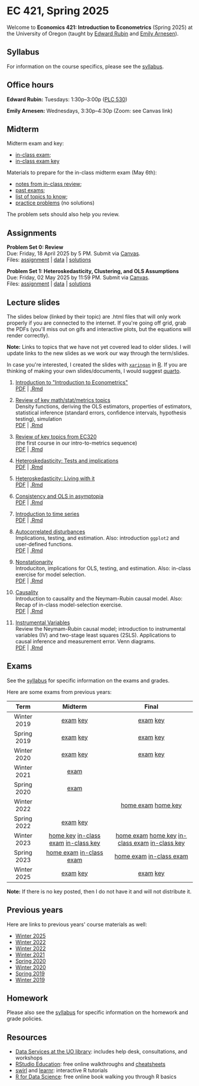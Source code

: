 # EC 421, Spring 2025

Welcome to **Economics 421: Introduction to Econometrics** (Spring 2025) at the University of Oregon (taught by [Edward Rubin](https://edrub.in) and [Emily Arnesen](https://emilyarnesen.com/)).

## Syllabus

For information on the course specifics, please see the [syllabus](https://raw.githack.com/edrubin/EC421S25/master/syllabus/syllabus.pdf).

## Office hours

__Edward Rubin:__ Tuesdays: 1:30p–3:00p ([PLC 530](https://map.uoregon.edu/b83e556a1))

__Emily Arnesen:__ Wednesdays, 3:30p–4:30p (Zoom: see Canvas link)

## Midterm

Midterm exam and key:

- [in-class exam](https://github.com/edrubin/EC421S25/blob/master/midterm/exam/exam-inclass.pdf);
- [in-class exam key](https://github.com/edrubin/EC421S25/blob/master/midterm/exam/exam-inclass-key.pdf)

Materials to prepare for the in-class midterm exam (May 6th):

- [notes from in-class review](https://github.com/edrubin/EC421S25/blob/master/midterm/prep/inclass-review.pdf);
- [past exams](https://github.com/edrubin/EC421S25?tab=readme-ov-file#exams);
- [list of topics to know](https://raw.githack.com/edrubin/EC421S25/master/midterm/prep/topics/midterm-topics.html);
- [practice problems](https://raw.githack.com/edrubin/EC421S25/master/midterm/prep/review/midterm-review.html) (no solutions)

The problem sets should also help you review.

## Assignments

**Problem Set 0: Review**
<br>Due: Friday, 18 April 2025 by 5 PM. Submit via [Canvas](https://canvas.uoregon.edu/courses/254921/assignments/1793531).
<br>Files: [assignment](https://raw.githack.com/edrubin/EC421S25/master/problem-sets/000/000-questions.html) | [data](https://github.com/edrubin/EC421S25/tree/master/problem-sets/000/data-acs.csv) | [solutions](https://raw.githack.com/edrubin/EC421S25/master/problem-sets/000/000-solutions.html)


**Problem Set 1: Heteroskedasticity, Clustering, and OLS Assumptions**
<br>Due: Friday, 02 May 2025 by 11:59 PM. Submit via [Canvas](https://canvas.uoregon.edu/courses/261057/assignments/1857218).
<br>Files: [assignment](https://raw.githack.com/edrubin/EC421S25/master/problem-sets/001/001-questions.html) | [data](https://github.com/edrubin/EC421S25/tree/master/problem-sets/001/vote-data.csv) | [solutions](https://raw.githack.com/edrubin/EC421S25/master/problem-sets/001/001-solutions.html) 

## Lecture slides

The slides below (linked by their topic) are .html files that will only work properly if you are connected to the internet. If you're going off grid, grab the PDFs (you'll miss out on gifs and interactive plots, but the equations will render correctly).

**Note:** Links to topics that we have not yet covered lead to older slides. I will update links to the new slides as we work our way through the term/slides.

In case you're interested, I created the slides with [`xaringan`](https://github.com/yihui/xaringan/wiki) in [R](cran.r-project.org). If you are thinking of making your own slides/documents, I would suggest [quarto](https://quarto.org/).

1. [Introduction to "Introduction to Econometrics"](https://raw.githack.com/edrubin/EC421S25/master/notes/01-intro/slides.html) <br> [PDF](https://raw.githack.com/edrubin/EC421S25/master/notes/01-intro/slides.pdf) | [.Rmd](https://github.com/edrubin/EC421S25/blob/master/notes/01-intro/slides.rmd)

2. [Review of key math/stat/metrics topics](https://raw.githack.com/edrubin/EC421S25/master/notes/02-review/slides.html)<br>Density functions, deriving the OLS estimators, properties of estimators, statistical inference (standard errors, confidence intervals, hypothesis testing), simulation <br> [PDF](https://raw.githack.com/edrubin/EC421S25/master/notes/02-review/slides.pdf) | [.Rmd](https://github.com/edrubin/EC421S25/blob/master/notes/02-review/slides.rmd)

3. [Review of key topics from EC320](https://raw.githack.com/edrubin/EC421S25/master/notes/03-review/slides.html)<br>(the first course in our intro-to-metrics sequence) <br> [PDF](https://raw.githack.com/edrubin/EC421S25/master/notes/03-review/slides.pdf) | [.Rmd](https://github.com/edrubin/EC421S25/blob/master/notes/03-review/slides.rmd)

4. [Heteroskedasticity: Tests and implications](https://raw.githack.com/edrubin/EC421S25/master/notes/04-heteroskedasticity/slides.html) <br> [PDF](https://raw.githack.com/edrubin/EC421S25/master/notes/04-heteroskedasticity/slides.pdf) | [.Rmd](https://github.com/edrubin/EC421S25/blob/master/notes/04-heteroskedasticity/slides.rmd)

5. [Heteroskedasticity: Living with it](https://raw.githack.com/edrubin/EC421S25/master/notes/05-heteroskedasticity/slides.html) <br> [PDF](https://raw.githack.com/edrubin/EC421S25/master/notes/05-heteroskedasticity/slides.pdf) | [.Rmd](https://github.com/edrubin/EC421S25/blob/master/notes/05-heteroskedasticity/slides.rmd)

6. [Consistency and OLS in asymptopia](https://raw.githack.com/edrubin/EC421S25/master/notes/06-consistency/slides.html) <br> [PDF](https://raw.githack.com/edrubin/EC421S25/master/notes/06-consistency/slides.pdf) | [.Rmd](https://github.com/edrubin/EC421S25/blob/master/notes/06-consistency/slides.rmd)

7. [Introduction to time series](https://raw.githack.com/edrubin/EC421S25/master/notes/07-time-series/slides.html) <br> [PDF](https://raw.githack.com/edrubin/EC421S25/master/notes/07-time-series/slides.pdf) | [.Rmd](https://github.com/edrubin/EC421S25/blob/master/notes/07-time-series/slides.rmd)

8. [Autocorrelated disturbances](https://raw.githack.com/edrubin/EC421S25/master/notes/08-autocorrelation/slides.html)<br>Implications, testing, and estimation. Also: introduction `ggplot2` and user-defined functions. <br> [PDF](https://raw.githack.com/edrubin/EC421S25/master/notes/08-autocorrelation/slides.pdf) | [.Rmd](https://github.com/edrubin/EC421S25/blob/master/notes/08-autocorrelation/slides.Rmd)

9. [Nonstationarity](https://raw.githack.com/edrubin/EC421W25/master/notes/09-nonstationarity/slides.html)<br>Introduciton, implications for OLS, testing, and estimation. Also: in-class exercise for model selection. <br> [PDF](https://raw.githack.com/edrubin/EC421W25/master/notes/09-nonstationarity/slides.pdf) | [.Rmd](https://github.com/edrubin/EC421W25/blob/master/notes/09-nonstationarity/slides.Rmd)

10. [Causality](https://raw.githack.com/edrubin/EC421W25/master/notes/10-causality/slides.html)<br>Introduction to causality and the Neymam-Rubin causal model. Also: Recap of in-class model-selection exercise. <br> [PDF](https://raw.githack.com/edrubin/EC421W25/master/notes/10-causality/slides.pdf) | [.Rmd](https://github.com/edrubin/EC421W25/blob/master/notes/10-causality/slides.Rmd)

11. [Instrumental Variables](https://raw.githack.com/edrubin/EC421W25/master/notes/11-iv/slides.html)<br>Review the Neymam-Rubin causal model; introduction to instrumental variables (IV) and two-stage least squares (2SLS). Applications to causal inference and measurement error. Venn diagrams. <br> [PDF](https://raw.githack.com/edrubin/EC421W25/master/notes/11-iv/slides.pdf) | [.Rmd](https://github.com/edrubin/EC421W25/blob/master/notes/11-iv/slides.Rmd)

## Exams

See the [syllabus](https://raw.githack.com/edrubin/EC421S25/master/syllabus/syllabus.pdf) for specific information on the exams and grades.

Here are some exams from previous years:

| Term | Midterm | Final |
|:----:|:-------:|:-----:|
| Winter 2019 | [exam](https://raw.githack.com/edrubin/EC421S25/master/midterm/past/midterm-2019w.pdf) [key](https://raw.githack.com/edrubin/EC421S25/master/midterm/past/midterm-2019w-key.pdf) | [exam](https://raw.githack.com/edrubin/EC421S25/master/final/past/final-2019w.pdf) [key](https://raw.githack.com/edrubin/EC421S25/master/final/past/final-2019w-key.pdf) |
| Spring 2019 | [exam](https://raw.githack.com/edrubin/EC421S25/master/midterm/past/midterm-2019s.pdf) [key](https://raw.githack.com/edrubin/EC421S25/master/midterm/past/midterm-2019s-key.pdf) | [exam](https://raw.githack.com/edrubin/EC421S25/master/final/past/final-2019s.pdf) [key](https://raw.githack.com/edrubin/EC421S25/master/final/past/final-2019s-key.pdf) |
| Winter 2020 | [exam](https://raw.githack.com/edrubin/EC421S25/master/midterm/past/midterm-2020w.pdf) [key](https://raw.githack.com/edrubin/EC421S25/master/midterm/past/midterm-2020w-key.pdf) | [exam](https://raw.githack.com/edrubin/EC421S25/master/final/past/final-2020w.pdf) [key](https://raw.githack.com/edrubin/EC421S25/master/final/past/final-2020w-key.pdf) |
| Winter 2021 | [exam](https://raw.githack.com/edrubin/EC421S25/master/midterm/past/midterm-2021w.pdf) |  |
| Spring 2020 | [exam](https://raw.githack.com/edrubin/EC421S25/master/midterm/past/midterm-2020s.pdf) |  |
| Winter 2022 |  | [home exam](https://raw.githack.com/edrubin/EC421S25/master/final/past/final-2022w-home.pdf) [home key](https://raw.githack.com/edrubin/EC421S25/master/final/past/final-2022w-home-key.html) |
| Spring 2022 |  [exam](https://raw.githack.com/edrubin/EC421S25/master/midterm/past/midterm-2022s.pdf) [key](https://raw.githack.com/edrubin/EC421S25/master/midterm/past/midterm-2022s-key.pdf) |  |
| Winter 2023 | [home key](https://raw.githack.com/edrubin/EC421S25/master/midterm/past/midterm-2023w-home-key.html) [in-class exam](https://raw.githack.com/edrubin/EC421S25/master/midterm/past/midterm-2023w-inclass.pdf) [in-class key](https://raw.githack.com/edrubin/EC421S25/master/midterm/past/midterm-2023w-inclass-key.pdf) | [home exam](https://raw.githack.com/edrubin/EC421S25/master/final/past/final-2023w-home.html) [home key](https://raw.githack.com/edrubin/EC421S25/master/final/past/final-2023w-home-key.html) [in-class exam](https://raw.githack.com/edrubin/EC421S25/master/final/past/final-2023w-inclass.pdf) [in-class key](https://raw.githack.com/edrubin/EC421S25/master/final/past/final-2023w-inclass-key.pdf) |
| Spring 2023 | [home exam](https://raw.githack.com/edrubin/EC421S25/master/midterm/past/midterm-2023s-home.html) [in-class exam](https://raw.githack.com/edrubin/EC421S25/master/midterm/past/midterm-2023s-inclass.pdf) | [home exam](https://raw.githack.com/edrubin/EC421S25/master/final/past/final-2023s.html) [in-class exam](https://raw.githack.com/edrubin/EC421S25/master/final/past/final-2023s-inclass.pdf) |
| Winter 2025 | [exam](https://raw.githack.com/edrubin/EC421S25/master/midterm/past/midterm-2025w.pdf) [key](https://raw.githack.com/edrubin/EC421S25/master/midterm/past/midterm-2025w-key.pdf) | [exam](https://raw.githack.com/edrubin/EC421S25/master/final/past/final-2025w.pdf) [key](https://raw.githack.com/edrubin/EC421S25/master/final/past/final-2025w-key.pdf) |

**Note:** If there is no key posted, then I do not have it and will not distribute it.

## Previous years

Here are links to previous years' course materials as well:

- [Winter 2025](https://github.com/edrubin/EC421W25)
- [Winter 2022](https://github.com/edrubin/EC421W22)
- [Winter 2022](https://github.com/edrubin/EC421W22)
- [Winter 2021](https://github.com/edrubin/EC421W21)
- [Spring 2020](https://github.com/edrubin/EC421S20)
- [Winter 2020](https://github.com/edrubin/EC421W20)
- [Spring 2019](https://github.com/edrubin/EC421S19)
- [Winter 2019](https://github.com/edrubin/EC421W19)

## Homework

Please also see the [syllabus](https://raw.githack.com/edrubin/EC421S25/master/syllabus/syllabus.pdf) for specific information on the homework and grade policies.

## Resources

- [Data Services at the UO library](https://library.uoregon.edu/data-services): includes help desk, consultations, and workshops
- [RStudio Education](https://education.rstudio.com/): free online walkthroughs and [cheatsheets](https://posit.co/resources/cheatsheets/)
- [swirl](https://swirlstats.com/) and [learnr](https://cran.r-project.org/web/packages/learnr/index.html): interactive R tutorials
- [R for Data Science](https://r4ds.had.co.nz/): free online book walking you through R basics
